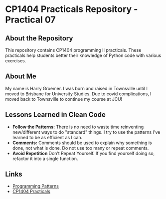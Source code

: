 # CP1404 Practicals Repository - Practical 07

## About the Repository

This repository contains CP1404 programming II practicals. These practicals
help students better their knowledge of Python code with various
exercises.

## About Me

My name is Harry Groemer. I was born and raised in Townsville until
I moved to Brisbane for University Studies. Due to covid complications,
I moved back to Townsville to continue my course at JCU!

## Lessons Learned in Clean Code

- **Follow the Patterns:** There is no need to waste time reinventing
  new/different ways to do "standard" things. I try to use the patterns I've
  learned to be as efficient as I can.
- **Comments:** Comments should be used to explain why something
  is done, not what is done. Do not use too many or repeat comments.
- **Avoid Repetition** Don’t Repeat Yourself. If you find yourself doing
  so, refactor it into a single function.

## Links

- [Programming Patterns](https://github.com/CP1404/Starter/wiki/Programming-Patterns)
- [CP1404 Practicals](https://github.com/CP1404/Practicals)
